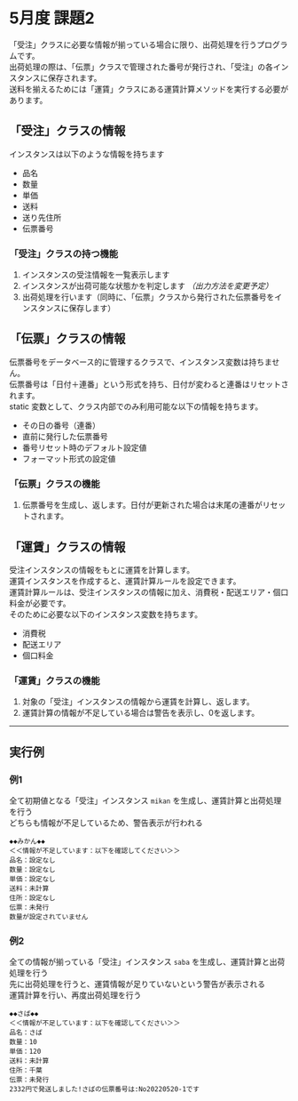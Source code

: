 # 5月度 課題2

「受注」クラスに必要な情報が揃っている場合に限り、出荷処理を行うプログラムです。  
出荷処理の際は、「伝票」クラスで管理された番号が発行され、「受注」の各インスタンスに保存されます。  
送料を揃えるためには「運賃」クラスにある運賃計算メソッドを実行する必要があります。

## 「受注」クラスの情報

インスタンスは以下のような情報を持ちます

- 品名
- 数量
- 単価
- 送料
- 送り先住所
- 伝票番号

### 「受注」クラスの持つ機能

1. インスタンスの受注情報を一覧表示します
2. インスタンスが出荷可能な状態かを判定します *（出力方法を変更予定）*
3. 出荷処理を行います（同時に、「伝票」クラスから発行された伝票番号をインスタンスに保存します）

## 「伝票」クラスの情報

伝票番号をデータベース的に管理するクラスで、インスタンス変数は持ちません。  
伝票番号は「日付＋連番」という形式を持ち、日付が変わると連番はリセットされます。  
static 変数として、クラス内部でのみ利用可能な以下の情報を持ちます。

- その日の番号（連番）
- 直前に発行した伝票番号
- 番号リセット時のデフォルト設定値
- フォーマット形式の設定値

### 「伝票」クラスの機能

1. 伝票番号を生成し、返します。日付が更新された場合は末尾の連番がリセットされます。

## 「運賃」クラスの情報

受注インスタンスの情報をもとに運賃を計算します。  
運賃インスタンスを作成すると、運賃計算ルールを設定できます。  
運賃計算ルールは、受注インスタンスの情報に加え、消費税・配送エリア・個口料金が必要です。  
そのために必要な以下のインスタンス変数を持ちます。

- 消費税
- 配送エリア
- 個口料金

### 「運賃」クラスの機能

1. 対象の「受注」インスタンスの情報から運賃を計算し、返します。
2. 運賃計算の情報が不足している場合は警告を表示し、0を返します。

---

## 実行例

### 例1

全て初期値となる「受注」インスタンス `mikan` を生成し、運賃計算と出荷処理を行う  
どちらも情報が不足しているため、警告表示が行われる

```
◆◆みかん◆◆
＜＜情報が不足しています：以下を確認してください＞＞
品名：設定なし
数量：設定なし
単価：設定なし
送料：未計算
住所：設定なし
伝票：未発行
数量が設定されていません
```

### 例2

全ての情報が揃っている「受注」インスタンス `saba` を生成し、運賃計算と出荷処理を行う  
先に出荷処理を行うと、運賃情報が足りていないという警告が表示される  
運賃計算を行い、再度出荷処理を行う

```
◆◆さば◆◆
＜＜情報が不足しています：以下を確認してください＞＞
品名：さば
数量：10
単価：120
送料：未計算
住所：千葉
伝票：未発行
2332円で発送しました!さばの伝票番号は:No20220520-1です
```
